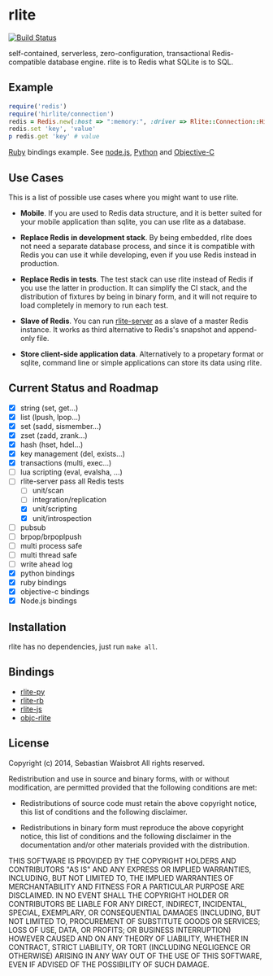 # rlite

[![Build Status](https://travis-ci.org/seppo0010/rlite.svg?branch=master)](https://travis-ci.org/seppo0010/rlite)

self-contained, serverless, zero-configuration, transactional Redis-compatible database engine. rlite is to Redis what SQLite is to SQL.

## Example

```ruby
require('redis')
require('hirlite/connection')
redis = Redis.new(:host => ":memory:", :driver => Rlite::Connection::Hirlite)
redis.set 'key', 'value'
p redis.get 'key' # value
```

[Ruby](https://github.com/seppo0010/rlite-rb#usage) bindings example. See
[node.js](//github.com/seppo0010/rlite-js#usage),
[Python](https://github.com/seppo0010/rlite-py#usage) and
[Objective-C](https://github.com/seppo0010/objc-rlite#api)

## Use Cases

This is a list of possible use cases where you might want to use rlite.

- **Mobile**. If you are used to Redis data structure, and it is better suited for
your mobile application than sqlite, you can use rlite as a database.

- **Replace Redis in development stack**. By being embedded, rlite does not need a
separate database process, and since it is compatible with Redis you can use it
while developing, even if you use Redis instead in production.

- **Replace Redis in tests**. The test stack can use rlite instead of Redis if you
use the latter in production. It can simplify the CI stack, and the
distribution of fixtures by being in binary form, and it will not require to
load completely in memory to run each test.

- **Slave of Redis**. You can run [rlite-server](https://github.com/seppo0010/rlite-server)
as a slave of a master Redis instance. It works as third alternative to Redis's
snapshot and append-only file.

- **Store client-side application data**. Alternatively to a propetary format or
sqlite, command line or simple applications can store its data using rlite.

## Current Status and Roadmap

- [x] string (set, get...)
- [x] list (lpush, lpop...)
- [x] set (sadd, sismember...)
- [x] zset (zadd, zrank...)
- [x] hash (hset, hdel...)
- [x] key management (del, exists...)
- [x] transactions (multi, exec...)
- [ ] lua scripting (eval, evalsha, ...)
- [ ] rlite-server pass all Redis tests
  - [ ] unit/scan
  - [ ] integration/replication
  - [x] unit/scripting
  - [x] unit/introspection
- [ ] pubsub
- [ ] brpop/brpoplpush
- [ ] multi process safe
- [ ] multi thread safe
- [ ] write ahead log
- [x] python bindings
- [x] ruby bindings
- [x] objective-c bindings
- [x] Node.js bindings

## Installation

rlite has no dependencies, just run `make all`.

## Bindings

- [rlite-py](https://github.com/seppo0010/rlite-py)
- [rlite-rb](https://github.com/seppo0010/rlite-rb)
- [rlite-js](https://github.com/seppo0010/rlite-js)
- [objc-rlite](https://github.com/seppo0010/objc-rlite)

## License

Copyright (c) 2014, Sebastian Waisbrot
All rights reserved.

Redistribution and use in source and binary forms, with or without
modification, are permitted provided that the following conditions are met:

* Redistributions of source code must retain the above copyright notice, this
  list of conditions and the following disclaimer.

* Redistributions in binary form must reproduce the above copyright notice,
  this list of conditions and the following disclaimer in the documentation
  and/or other materials provided with the distribution.

THIS SOFTWARE IS PROVIDED BY THE COPYRIGHT HOLDERS AND CONTRIBUTORS "AS IS"
AND ANY EXPRESS OR IMPLIED WARRANTIES, INCLUDING, BUT NOT LIMITED TO, THE
IMPLIED WARRANTIES OF MERCHANTABILITY AND FITNESS FOR A PARTICULAR PURPOSE ARE
DISCLAIMED. IN NO EVENT SHALL THE COPYRIGHT HOLDER OR CONTRIBUTORS BE LIABLE
FOR ANY DIRECT, INDIRECT, INCIDENTAL, SPECIAL, EXEMPLARY, OR CONSEQUENTIAL
DAMAGES (INCLUDING, BUT NOT LIMITED TO, PROCUREMENT OF SUBSTITUTE GOODS OR
SERVICES; LOSS OF USE, DATA, OR PROFITS; OR BUSINESS INTERRUPTION) HOWEVER
CAUSED AND ON ANY THEORY OF LIABILITY, WHETHER IN CONTRACT, STRICT LIABILITY,
OR TORT (INCLUDING NEGLIGENCE OR OTHERWISE) ARISING IN ANY WAY OUT OF THE USE
OF THIS SOFTWARE, EVEN IF ADVISED OF THE POSSIBILITY OF SUCH DAMAGE.
